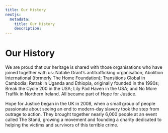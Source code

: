 ```yaml
---
title: Our History
nextjs:
  metadata:
    title: Our History
    description:
---
```


# Our History

We are proud that our
heritage is shared with
those organisations who
have joined together with
us: Natalie Grant’s antitrafficking
organisation,
Abolition International
(formerly The Home
Foundation); Transitions
Global in Cambodia; Retrak
in Uganda and Ethiopia,
originally founded in the
1990s; Break the Cycle
200 in the USA; Lily Pad
Haven in the USA; and No
More Traffik in Northern
Ireland. All became part
of Hope for Justice.

Hope for Justice began in the UK
in 2008, when a small group of
people passionate about seeing an
end to modern-day slavery took
the step from outrage to action.
They brought together nearly
6,000 people at an event called
The Stand, growing a movement
and founding a charity dedicated
to helping the victims and
survivors of this terrible crime.